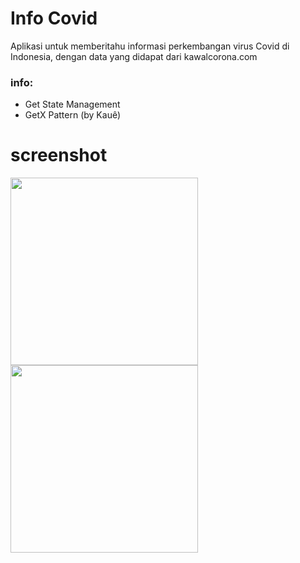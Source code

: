 # Info Covid

Aplikasi untuk memberitahu informasi perkembangan virus Covid di Indonesia, dengan data yang didapat dari kawalcorona.com

### info: 
- Get State Management
- GetX Pattern (by Kauê)

# screenshot
<img src="https://user-images.githubusercontent.com/18584572/128621692-d3d20603-95df-4db9-a3ed-420e7555eac6.jpg" width="300"/> <img src="https://user-images.githubusercontent.com/18584572/128621676-ec42a37a-a778-4662-81f6-8fe5e49ec82f.jpg" width="300"/> 


